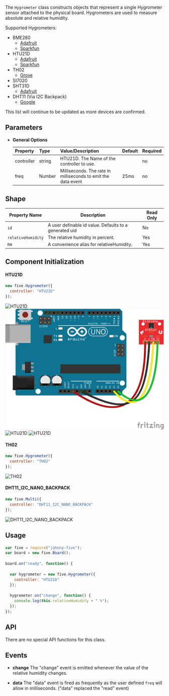 The `Hygrometer` class constructs objects that represent a single Hygrometer sensor attached to the physical board. Hygrometers are used to measure absolute and relative humidity.

Supported Hygrometers:

- BME280
  - [Adafruit](https://www.adafruit.com/products/2652?utm_source=j5)
  - [Sparkfun](https://www.sparkfun.com/products/13676?utm_source=j5)
- HTU21D
  - [Adafruit](https://www.adafruit.com/products/1899?utm_source=j5)
  - [Sparkfun](https://www.sparkfun.com/products/12064?utm_source=j5)
- TH02
  - [Grove](http://www.seeedstudio.com/depot/Grove-TemperatureHumidity-Sensor-HighAccuracy-Mini-p-1921.html?utm_source=j5)
- SI7020
- SHT31D
  - [Adafruit](https://www.adafruit.com/products/2857?utm_source=j5)
- DHT11 (Via I2C Backpack)
  - [Google](https://www.google.com/search?q=DHT11?utm_source=j5)



This list will continue to be updated as more devices are confirmed.

## Parameters

- **General Options**
  <span class="abbreviate-table">

  | Property | Type          | Value/Description                                             | Default | Required                                                               |
  |---------------|---------------|---------------------------------------------------------------|---------------------------------------------------------|------------------------------------------------------------------------|
  | controller    | string        | HTU21D. The Name of the controller to use. |  | no |
  | freq          | Number        | Milliseconds. The rate in milliseconds to emit the data event         | 25ms | no                                                                     |
  </span>


## Shape

| Property Name | Description | Read Only |
|---------------| ----------- | ----------|
| `id` | A user definable id value. Defaults to a generated uid | No |
| `relativeHumidity` | The relative humidity in percent. | Yes |
| `RH` | A convenience alias for relativeHumidity. | Yes |

## Component Initialization


#### HTU21D

```js
new five.Hygrometer({
  controller: "HTU21D"
});
```

![HTU21D](https://github.com/rwaldron/johnny-five/raw/master/docs/breadboard/temperature-HTU21D-F.png)
![HTU21D](https://github.com/rwaldron/johnny-five/raw/master/docs/breadboard/temperature-HTU21D.png)
![HTU21D](https://github.com/rwaldron/johnny-five/raw/master/docs/breadboard/tessel-temperature-HTU21D-F.png)
![HTU21D](https://github.com/rwaldron/johnny-five/raw/master/docs/breadboard/tessel-temperature-HTU21D.png)


#### TH02

```js
new five.Hygrometer({
  controller: "TH02"
});
```

![TH02](https://github.com/rwaldron/johnny-five/raw/master/docs/breadboard/multi-TH02.png)


#### DHT11_I2C_NANO_BACKPACK
```js
new five.Multi({
  controller: "DHT11_I2C_NANO_BACKPACK"
});
```

![DHT11_I2C_NANO_BACKPACK](https://github.com/rwaldron/johnny-five/raw/master/docs/breadboard/multi-DHT11_I2C_NANO_BACKPACK.png)



## Usage
```js
var five = require("johnny-five");
var board = new five.Board();

board.on("ready", function() {

  var hygrometer = new five.Hygrometer({
    controller: "HTU21D"
  });

  hygrometer.on("change", function() {
    console.log(this.relativeHumidity + " %");
  });
});
```

## API

There are no special API functions for this class.

## Events

- **change** The "change" event is emitted whenever the value of the relative humidity changes.

- **data** The "data" event is fired as frequently as the user defined `freq` will allow in milliseconds. ("data" replaced the "read" event)
